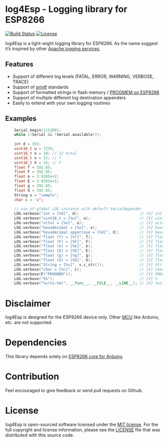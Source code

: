# log4Esp - Logging library for ESP8266

[![Build Status](https://travis-ci.org/hunsalz/log4Esp.svg?branch=master)](https://travis-ci.org/hunsalz/log4Esp)
[![License](https://img.shields.io/badge/license-MIT%20License-blue.svg)](http://doge.mit-license.org)

 log4Esp is a light-wight logging library for ESP8266. As the name suggest it’s inspired by other [Apache logging services](https://logging.apache.org/).

## Features

* Support of different log levels (FATAL, ERROR, WARNING, VERBOSE, TRACE)
* Support of [printf](http://www.cplusplus.com/reference/cstdio/printf/) standards
* Support of formatted strings in flash memory / [PROGMEM on ESP8266](http://arduino-esp8266.readthedocs.io/en/latest/PROGMEM.html)
* Support of multiple different log destination appenders
* Easily to extend with your own logging routines

## Examples

```c++
    Serial.begin(115200);
    while (!Serial && !Serial.available());      
    
    int d = 392;
    uint16_t u = 7235;
    uint16_t o = 10; // 12 octal
    uint16_t x = 15; // f
    uint16_t X = 15; // F
    float f = 392.65;
    float F = 392.65;
    float e = 3.9265e+2;
    float E = 3.9265e+2;
    float g = 392.65;
    float G = 392.65;
    String s = "sample";
    char c = 'a‘;
    
    // use of global LOG instance with default SerialAppender
    LOG.verbose("int = [%d]", d);                           // [V] int = [392]
    LOG.verbose("uint16_t = [%u]", u);                      // [V] uint16_t = [7235]
    LOG.verbose("octal = [%o]", o);                         // [V] octal = [12]
    LOG.verbose("hexadecimal = [%x]", x);                   // [V] hexadecimal = [f]
    LOG.verbose("hexadecimal uppercase = [%X]", X);         // [V] hexadecimal uppercase = [F]
    LOG.verbose("float (f) = [%f]", f);                     // [V] float (f) = [392.649994]
    LOG.verbose("float (F) = [%F]", F);                     // [V] float (F) = [3.92649994F+02]
    LOG.verbose("float (e) = [%e]", e);                     // [V] float (e) = [3.926500e+02]
    LOG.verbose("float (E) = [%E]", E);                     // [V] float (E) = [3.926500E+02]
    LOG.verbose("float (g) = [%g]", g);                     // [V] float (g) = [392.65]
    LOG.verbose("float (G) = [%G]", G);                     // [V] float (G) = [392.65]
    LOG.verbose("String = [%s]", s.c_str());                // [V] String = [sample]
    LOG.verbose("char = [%c]", c);                          // [V] char = [a]
    LOG.verbose(F("PROGMEM"));                              // [V] PROGMEM
    LOG.verbose("%%");                                      // [V] %
    LOG.verbose("%s(%s:%d)", __func__, __FILE__, __LINE__); // [V] testPrintf(../arduino/libraries/log4Esp/examples/BasicLogging/BasicLogging.ino:137)
```
# Disclaimer

log4Esp is designed for the ESP8266 device only. Other [MCU](https://en.wikipedia.org/wiki/Microcontroller) like Arduino, etc. are not supported.

# Dependencies

This library depends solely on [ESP8266 core for Arduino](https://github.com/esp8266/Arduino.git)

# Contribution

Feel encouraged to give feedback or send pull requests on Github.

# License

log4Esp is open-sourced software licensed under the [MIT license](http://opensource.org/licenses/MIT). For the full copyright and license information, please see the [LICENSE](LICENSE) file that was distributed with this source code.